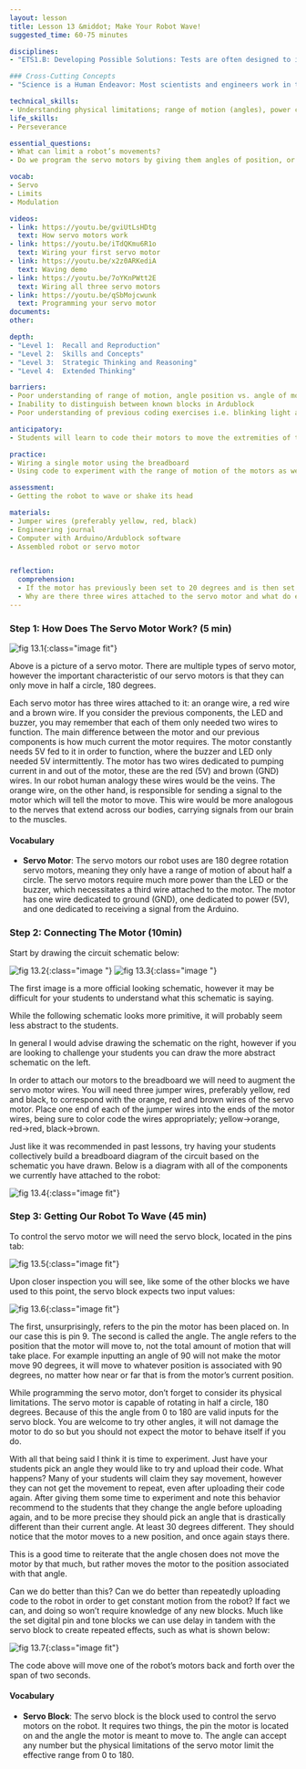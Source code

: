 ```yaml
---
layout: lesson
title: Lesson 13 &middot; Make Your Robot Wave!
suggested_time: 60-75 minutes

disciplines: 
- "ETS1.B: Developing Possible Solutions: Tests are often designed to identify failure points or difficulties, which suggest the elements of the design that need to be improved. (3-5-ETS1-3)"

### Cross-Cutting Concepts
- "Science is a Human Endeavor: Most scientists and engineers work in teams. (4-PS3-4)"

technical_skills:
- Understanding physical limitations; range of motion (angles), power consumption
life_skills:
- Perseverance

essential_questions:
- What can limit a robot’s movements? 
- Do we program the servo motors by giving them angles of position, or angles of motion? What is the difference between the two?

vocab:
- Servo
- Limits
- Modulation

videos:
- link: https://youtu.be/gviUtLsHDtg
  text: How servo motors work
- link: https://youtu.be/iTdQKmu6R1o
  text: Wiring your first servo motor
- link: https://youtu.be/x2z0ARKediA
  text: Waving demo
- link: https://youtu.be/7oYKnPWtt2E
  text: Wiring all three servo motors
- link: https://youtu.be/qSbMojcwunk
  text: Programming your servo motor
documents:
other:

depth:
- "Level 1:  Recall and Reproduction"
- "Level 2:  Skills and Concepts"
- "Level 3:  Strategic Thinking and Reasoning"
- "Level 4:  Extended Thinking"

barriers: 
- Poor understanding of range of motion, angle position vs. angle of motion
- Inability to distinguish between known blocks in Ardublock
- Poor understanding of previous coding exercises i.e. blinking light and buzzer

anticipatory:
- Students will learn to code their motors to move the extremities of the robot and achieve repeated motion

practice:
- Wiring a single motor using the breadboard
- Using code to experiment with the range of motion of the motors as well as the necessary sequence for repeated motion to occur

assessment:
- Getting the robot to wave or shake its head

materials:
- Jumper wires (preferably yellow, red, black)
- Engineering journal
- Computer with Arduino/Ardublock software
- Assembled robot or servo motor


reflection:
  comprehension: 
  - If the motor has previously been set to 20 degrees and is then set to 90, how many degrees does the motor move?
  - Why are there three wires attached to the servo motor and what do each of them do?
---
```


### Step 1: How Does The Servo Motor Work? (5 min)

![fig 13.1](fig-13_1.jpg){:class="image fit"}

Above is a picture of a servo motor. There are multiple types of servo motor, however the important characteristic of our servo motors is that they can only move in half a circle, 180 degrees. 

Each servo motor has three wires attached to it: an orange wire, a red wire and a brown wire. If you consider the previous components, the LED and buzzer, you may remember that each of them only needed two wires to function. The main difference between the motor and our previous components is how much current the motor requires. The motor constantly needs 5V fed to it in order to function, where the buzzer and LED only needed 5V intermittently. The motor has two wires dedicated to pumping current in and out of the motor, these are the red (5V) and brown (GND) wires. In our robot human analogy these wires would be the veins. The orange wire, on the other hand, is responsible for sending a signal to the motor which will tell the motor to move. This wire would be more analogous to the nerves that extend across our bodies, carrying signals from our brain to the muscles.

#### Vocabulary
  * **Servo Motor**: The servo motors our robot uses are 180 degree rotation servo motors, meaning they only have a range of motion of about half a circle. The servo motors require much more power than the LED or the buzzer, which necessitates a third wire attached to the motor. The motor has one wire dedicated to ground (GND), one dedicated to power (5V), and one dedicated to receiving a signal from the Arduino.

### Step 2: Connecting The Motor (10min)
Start by drawing the circuit schematic below:

![fig 13.2](fig-13_2.png){:class="image "}
![fig 13.3](fig-13_3.jpg){:class="image "}

The first image is a more official looking schematic, however it may be difficult for your students to understand what this schematic is saying.

While the following schematic looks more primitive, it will probably seem less abstract to the students.

In general I would advise drawing the schematic on the right, however if you are looking to challenge your students you can draw the more abstract schematic on the left.

In order to attach our motors to the breadboard we will need to augment the servo motor wires. You will need three jumper wires, preferably yellow, red and black, to correspond with the orange, red and brown wires of the servo motor. Place one end of each of the jumper wires into the ends of the motor wires, being sure to color code the wires appropriately; yellow->orange, red->red, black->brown.

Just like it was recommended in past lessons, try having your students collectively build a breadboard diagram of the circuit based on the schematic you have drawn. Below is a diagram with all of the components we currently have attached to the robot:

![fig 13.4](fig-13_4.png){:class="image fit"}

### Step 3: Getting Our Robot To Wave (45 min)
To control the servo motor we will need the servo block, located in the pins tab:

![fig 13.5](fig-13_5.png){:class="image fit"}
  
Upon closer inspection you will see, like some of the other blocks we have used to this point, the servo block expects two input values:

![fig 13.6](fig-13_6.png){:class="image fit"}

The first, unsurprisingly, refers to the pin the motor has been placed on. In our case this is pin 9. The second is called the angle. The angle refers to the position that the motor will move to, not the total amount of motion that will take place. For example inputting an angle of 90 will not make the motor move 90 degrees, it will move to whatever position is associated with 90 degrees, no matter how near or far that is from the motor’s current position.

While programming the servo motor, don’t forget to consider its physical limitations. The servo motor is capable of rotating in half a circle, 180 degrees. Because of this the angle from 0 to 180 are valid inputs for the servo block. You are welcome to try other angles, it will not damage the motor to do so but you should not expect the motor to behave itself if you do.

With all that being said I think it is time to experiment. Just have your students pick an angle they would like to try and upload their code.
What happens? Many of your students will claim they say movement, however they can not get the movement to repeat, even after uploading their code again. After giving them some time to experiment and note this behavior recommend to the students that they change the angle before uploading again, and to be more precise they should pick an angle that is drastically different than their current angle. At least 30 degrees different. They should notice that the motor moves to a new position, and once again stays there.

This is a good time to reiterate that the angle chosen does not move the motor by that much, but rather moves the motor to the position associated with that angle.

Can we do better than this? Can we do better than repeatedly uploading code to the robot in order to get constant motion from the robot? If fact we can, and doing so won’t require knowledge of any new blocks. Much like the set digital pin and tone blocks we can use delay in tandem with the servo block to create repeated effects, such as what is shown below:

![fig 13.7](fig-13_7.png){:class="image fit"}

The code above will move one of the robot’s motors back and forth over the span of two seconds.

#### Vocabulary
  * **Servo Block**: The servo block is the block used to control the servo motors on the robot. It requires two things, the pin the motor is located on and the angle the motor is meant to move to. The angle can accept any number but the physical limitations of the servo motor limit the effective range from 0 to 180.